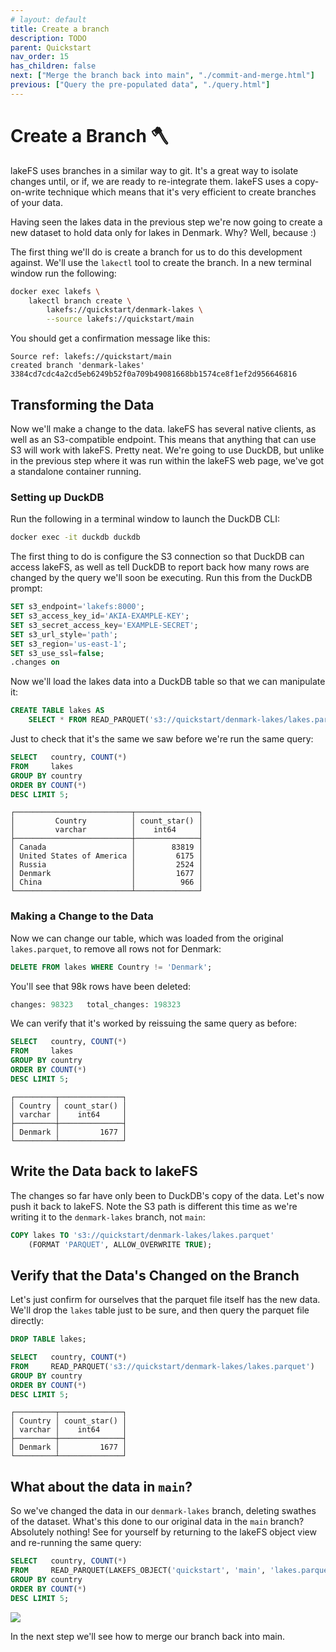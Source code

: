 ```yaml
---
# layout: default
title: Create a branch
description: TODO
parent: Quickstart
nav_order: 15
has_children: false
next: ["Merge the branch back into main", "./commit-and-merge.html"]
previous: ["Query the pre-populated data", "./query.html"]
---
```


# Create a Branch 🪓

lakeFS uses branches in a similar way to git. It's a great way to isolate changes until, or if, we are ready to re-integrate them. lakeFS uses a copy-on-write technique which means that it's very efficient to create branches of your data. 

Having seen the lakes data in the previous step we're now going to create a new dataset to hold data only for lakes in Denmark. Why? Well, because :)

The first thing we'll do is create a branch for us to do this development against. We'll use the `lakectl` tool to create the branch. In a new terminal window run the following:

```bash
docker exec lakefs \
    lakectl branch create \
	    lakefs://quickstart/denmark-lakes \
		--source lakefs://quickstart/main
```

You should get a confirmation message like this:

```
Source ref: lakefs://quickstart/main
created branch 'denmark-lakes' 3384cd7cdc4a2cd5eb6249b52f0a709b49081668bb1574ce8f1ef2d956646816
```

## Transforming the Data

Now we'll make a change to the data. lakeFS has several native clients, as well as an S3-compatible endpoint. This means that anything that can use S3 will work with lakeFS. Pretty neat. We're going to use DuckDB, but unlike in the previous step where it was run within the lakeFS web page, we've got a standalone container running. 

### Setting up DuckDB

Run the following in a terminal window to launch the DuckDB CLI:

```bash
docker exec -it duckdb duckdb
```

The first thing to do is configure the S3 connection so that DuckDB can access lakeFS, as well as tell DuckDB to report back how many rows are changed by the query we'll soon be executing. Run this from the DuckDB prompt: 

```sql
SET s3_endpoint='lakefs:8000';
SET s3_access_key_id='AKIA-EXAMPLE-KEY';
SET s3_secret_access_key='EXAMPLE-SECRET';
SET s3_url_style='path';
SET s3_region='us-east-1';
SET s3_use_ssl=false;
.changes on
```

Now we'll load the lakes data into a DuckDB table so that we can manipulate it:

```sql
CREATE TABLE lakes AS 
    SELECT * FROM READ_PARQUET('s3://quickstart/denmark-lakes/lakes.parquet');
```

Just to check that it's the same we saw before we're run the same query: 

```sql
SELECT   country, COUNT(*)
FROM     lakes
GROUP BY country
ORDER BY COUNT(*) 
DESC LIMIT 5;
```

```
┌──────────────────────────┬──────────────┐
│         Country          │ count_star() │
│         varchar          │    int64     │
├──────────────────────────┼──────────────┤
│ Canada                   │        83819 │
│ United States of America │         6175 │
│ Russia                   │         2524 │
│ Denmark                  │         1677 │
│ China                    │          966 │
└──────────────────────────┴──────────────┘
```

### Making a Change to the Data

Now we can change our table, which was loaded from the original `lakes.parquet`, to remove all rows not for Denmark:

```sql
DELETE FROM lakes WHERE Country != 'Denmark';
```

You'll see that 98k rows have been deleted: 

```sql
changes: 98323   total_changes: 198323
```

We can verify that it's worked by reissuing the same query as before:
```sql
SELECT   country, COUNT(*)
FROM     lakes
GROUP BY country
ORDER BY COUNT(*) 
DESC LIMIT 5;
```

```
┌─────────┬──────────────┐
│ Country │ count_star() │
│ varchar │    int64     │
├─────────┼──────────────┤
│ Denmark │         1677 │
└─────────┴──────────────┘
```
## Write the Data back to lakeFS

The changes so far have only been to DuckDB's copy of the data. Let's now push it back to lakeFS. Note the S3 path is different this time as we're writing it to the `denmark-lakes` branch, not `main`: 

```sql
COPY lakes TO 's3://quickstart/denmark-lakes/lakes.parquet' 
    (FORMAT 'PARQUET', ALLOW_OVERWRITE TRUE);
```

## Verify that the Data's Changed on the Branch

Let's just confirm for ourselves that the parquet file itself has the new data. We'll drop the `lakes` table just to be sure, and then query the parquet file directly:

```sql
DROP TABLE lakes;

SELECT   country, COUNT(*)
FROM     READ_PARQUET('s3://quickstart/denmark-lakes/lakes.parquet')
GROUP BY country
ORDER BY COUNT(*) 
DESC LIMIT 5;
```

```
┌─────────┬──────────────┐
│ Country │ count_star() │
│ varchar │    int64     │
├─────────┼──────────────┤
│ Denmark │         1677 │
└─────────┴──────────────┘
```

## What about the data in `main`?

So we've changed the data in our `denmark-lakes` branch, deleting swathes of the dataset. What's this done to our original data in the `main` branch? Absolutely nothing! See for yourself by returning to the lakeFS object view and re-running the same query:

```sql
SELECT   country, COUNT(*)
FROM     READ_PARQUET(LAKEFS_OBJECT('quickstart', 'main', 'lakes.parquet'))
GROUP BY country
ORDER BY COUNT(*) 
DESC LIMIT 5;
```
![](/assets/img/quickstart/duckdb-main-02.png)

In the next step we'll see how to merge our branch back into main. 